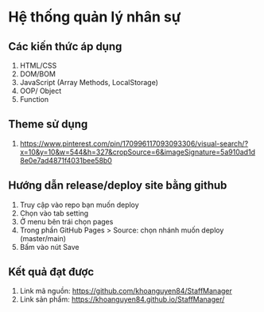 # Hệ thống quản lý nhân sự
## Các kiến thức áp dụng
1. HTML/CSS
2. DOM/BOM
3. JavaScript (Array Methods, LocalStorage)
4. OOP/ Object
5. Function

## Theme sử dụng
1. https://www.pinterest.com/pin/170996117093093306/visual-search/?x=10&y=10&w=544&h=327&cropSource=6&imageSignature=5a910ad1d8e0e7ad4871f4031bee58b0

## Hướng dẫn release/deploy site bằng github
1. Truy cập vào repo bạn muốn deploy
2. Chọn vào tab setting
3. Ở menu bên trái chọn pages
4. Trong phần GitHub Pages > Source: chọn nhánh muốn deploy (master/main)
5. Bấm vào nút Save

## Kết quả đạt được
1. Link mã nguồn: https://github.com/khoanguyen84/StaffManager
2. Link sản phẩm: https://khoanguyen84.github.io/StaffManager/